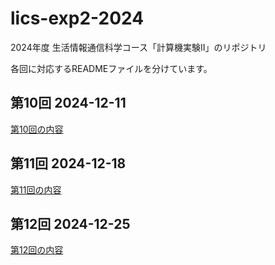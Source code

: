 # lics-exp2-2024
2024年度 生活情報通信科学コース「計算機実験II」のリポジトリ

各回に対応するREADMEファイルを分けています。

## 第10回 2024-12-11
[第10回の内容](https://github.com/ksudoh/lics-exp2-2024/blob/main/11Dec/README.md)

## 第11回 2024-12-18
[第11回の内容](https://github.com/ksudoh/lics-exp2-2024/blob/main/18Dec/README.md)

## 第12回 2024-12-25
[第12回の内容](https://github.com/ksudoh/lics-exp2-2024/blob/main/25Dec/README.md)
